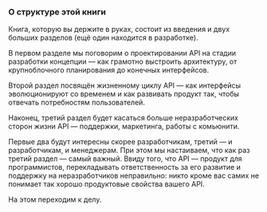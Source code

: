 ### О структуре этой книги

Книга, которую вы держите в руках, состоит из введения и двух больших разделов (ещё один находится в разработке).

В первом разделе мы поговорим о проектировании API на стадии разработки концепции — как грамотно выстроить архитектуру, от крупноблочного планирования до конечных интерфейсов.

Второй раздел посвящён жизненному циклу API — как интерфейсы эволюционируют со временем и как развивать продукт так, чтобы отвечать потребностям пользователей.

Наконец, третий раздел будет касаться больше неразработческих сторон жизни API — поддержки, маркетинга, работы с комьюнити.

Первые два будут интересны скорее разработчикам, третий — и разработчикам, и менеджерам. При этом мы настаиваем, что как раз третий раздел — самый важный. Ввиду того, что API — продукт для программистов, перекладывать ответственность за его развитие и поддержку на неразработчиков неправильно: никто кроме вас самих не понимает так хорошо продуктовые свойства вашего API.

На этом переходим к делу.

